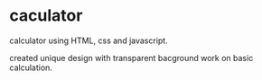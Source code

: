 # caculator
calculator using HTML, css and javascript.

created unique design with transparent bacground work on basic calculation.
